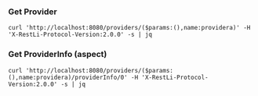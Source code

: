 
### Get Provider
```
curl 'http://localhost:8080/providers/($params:(),name:providera)' -H 'X-RestLi-Protocol-Version:2.0.0' -s | jq
```

### Get ProviderInfo (aspect)
```
curl 'http://localhost:8080/providers/($params:(),name:providera)/providerInfo/0' -H 'X-RestLi-Protocol-Version:2.0.0' -s | jq
```

